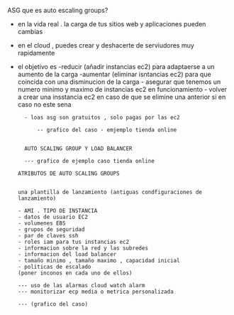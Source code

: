 ASG
que es auto escaling groups?

- en la vida real . la carga de tus sitios web y aplicaciones pueden cambias 
- en el cloud , puedes crear y deshacerte de serviudores muy rapidamente

- el objetivo es 
        -reducir (añadir instancias ec2) para adaptaerse a un aumento de la carga
        -aumentar (eliminar isntancias ec2) para que coincida con una       disminucion de la carga
        - asegurar que tenemos un numero minimo y maximo de instancias ec2 en funcionamiento
        - volver a crear una insstancia ec2 en caso de que se elimine una anterior si en caso no este sena 

        - loas asg son gratuitos , solo pagas por las ec2

            -- grafico del caso - emjemplo tienda online


        AUTO SCALING GROUP Y LOAD BALANCER 

        --- grafico de ejemplo caso tienda online

      ATRIBUTOS DE AUTO SCALING GROUPS 


      una plantilla de lanzamiento (antiguas condfiguraciones de lanzamiento)

      - AMI . TIPO DE INSTANCIA
      - datos de usuario EC2
      - volumenes EBS
      - grupos de seguridad
      - par de claves ssh
      - roles iam para tus instancias ec2
      - informacion sobre la red y las subredes
      - informacion del load balancer
      - tamaño minimo , tamaño maximo , capacidad inicial
      - politicas de escalado
      (poner inconos en cada uno de ellos)

      --- uso de las alarmas cloud watch alarm 
      --- monitorizar ecp media o metrica personalizada

      --- (grafico del caso)





